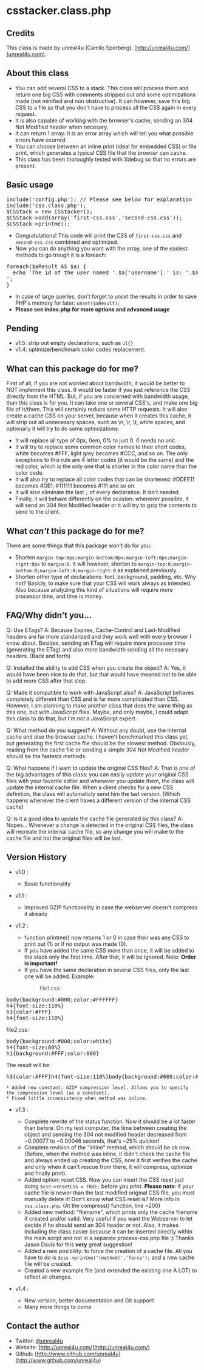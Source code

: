 csstacker.class.php
======

Credits
--------

This class is made by unreal4u (Camilo Sperberg). [http://unreal4u.com/](unreal4u.com).

About this class
--------

* You can add several CSS to a stack. This class will process them and return one big CSS with comments stripped out and some optimizations made (not minified and non obstructive). It can however, save this big CSS to a file so that you don't have to process all the CSS again in every request.
* It is also capable of working with the browser's cache, sending an 304 Not Modified header when necesary.
* It can return 1 array: it is an error array which will tell you what possible errors have ocurred.
* You can choose between an inline print (ideal for embedded CSS) or file print, which generates a typical CSS file that the browser can cache.
* This class has been thoroughly tested with Xdebug so that no errors are present.

Basic usage
----------

<pre>include('config.php'); // Please see below for explanation
include('css.class.php');
$CSStack = new CSStacker();
$CSStack->add(array('first-css.css','second-css.css'));
$CSStack->printme();
</pre>

* Congratulations! This code will print the CSS of `first-css.css` and `second-css.css` combined and optimized.
* Now you can do anything you want with the array, one of the easiest methods to go trough it is a foreach:
<pre>foreach($aResult AS $a) {
  echo 'The id of the user named '.$a['username'].' is: '.$a['id'].'<br />';
}</pre>
* In case of large queries, don't forget to unset the results in order to save PHP's memory for later: `unset($aResult);`
* **Please see index.php for more options and advanced usage**

Pending
---------
* v1.5: strip out empty declarations, such as `ul{}`
* v1.4: optimize/benchmark color codes replacement.

What can this package do for me?
----------

First of all, if you are not worried about bandwidth, it would be better to NOT implement this class. It would be faster if you just reference the CSS directly from the HTML.
But, if you are concerned with bandwidth usage, than this class is for you. It can take one or several CSS's, and make one big file of it/them. This will certainly reduce some HTTP requests.
It will also create a cache CSS on your server, because when it creates this cache, it will strip out all unnecesary spaces, such as \n, \r, \t, white spaces, and optionally it will try to do some optimizations:
* It will replace all type of 0px, 0em, 0% to just 0. 0 needs no unit.
* It will try to replace some common color names to their short codes, white becomes #FFF, light grey becomes #CCC, and so on. The only exceptions to this rule are 4 letter codes (it would be the same) and the red color, which is the only one that is shorter in the color name than the color code.
* It will also try to replace all color codes that can be shortened: #DDEE11 becomes #DE1, #111111 becomes #111 and so on.
* It will also eliminate the last <code>;</code> of every declaration. It isn't needed.
* Finally, it will behave differently on the ocasion: whenever possible, it will send an 304 Not Modified header or it will try to gzip the contents to send to the client.

What _can't_ this package do for me?
-------------
There are some things that this package won't do for you:
* Shorten `margin-top:0px;margin-bottom:0px;margin-left:0px;margin-right:0px` to `margin:0`. It will however, shorten to `margin-top:0;margin-bottom:0;margin-left:0;margin-right:0` as explained previously.
* Shorten other type of declarations: font, background, padding, etc. Why not? Basicly, to make sure that your CSS will work always as intended. Also because analyzing this kind of situations will require more processor time, and time is money.

FAQ/Why didn't you...
-----------
Q: Use ETags?
A: Because Expires, Cache-Control and Last-Modified headers are far more standarized and they work well with every browser I know about. Besides, sending an ETag will require more processor time (generating the ETag) and also more bandwidth sending all the necesary headers. (Back and forth)

Q: Installed the ability to add CSS when you create the object?
A: Yes, it would have been nice to do that, but that would have meaned not to be able to add more CSS after that step.

Q: Made it compatible to work with JavaScript also?
A: JavaScript behaves completely different than CSS and is far more complicated than CSS. However, I am planning to make another class that does the same thing as this one, but with JavaScript files. Maybe, and only maybe, I could adapt this class to do that, but I'm not a JavaScript expert.

Q: What method do you suggest?
A: Without any doubt, use the internal cache and also the browser cache. I haven't benchmarked this class yet, but generating the first cache file should be the slowest method. Obviously, reading from the cache file or sending a simple 304 Not Modified header should be the fastests methods.

Q: What happens if I want to update the original CSS files?
A: That is one of the big advantages of this class: you can easily update your original CSS files with your favorite editor and whenever you update them, the class will update the internal cache file. When a client checks for a new CSS definition, the class will automaticly send him the last version. (Which happens whenever the client haves a different version of the internal CSS cache)

Q: Is it a good idea to update the cache file generated by this class?
A: Nopes... Whenever a change is detected in the original CSS files, the class will recreate the internal cache file, so any change you will make to the cache file and not the original files will be lost.

Version History
----------

* v1.0 : 
    * Basic functionality

* v1.1 : 
    * Improved GZIP functionality in case the webserver doesn't compress it already

* v1.2 :
    * function printme() now returns 1 or 0 in case their was any CSS to print out (1) or if no output was made (0).
    * If you have added the same CSS more than once, it will be added to the stack only the first time. After that, it will be ignored. Note: **Order is important!**
    * If you have the same declaration in several CSS files, only the last one will be added. Example:<blockquote>
file1.css:
<pre>body{background:#000;color:#FFFFFF}
h4{font-size:110%}
h3{color:#FFF}
h4{font-size:110%}</pre>
file2.css:
<pre>body{background:#000;color:white}
h4{font-size:80%}
h1{background:#FFF;color:000}</pre>
The result will be:
<pre>h3{color:#FFF}h4{font-size:110%}body{background:#000;color:#FFF}h4{font-size:80%}h1{background:#FFF;color:000}</pre></blockquote>
    * Added new constant: GZIP compression level. Allows you to specify the compression level (as a constant).
    * Fixed little inconsistency when method was inline.

* v1.3 :
    * Complete rewrite of the status function. Now it should be a lot faster than before. On my test computer, the time between creating the object and sending the 304 not modified header decreased from ~0.00077 to ~0.00046 seconds, that's ~25% quicker!
    * Complete revision of the "inline" method, which should be ok now. (Before, when the method was inline, it didn't check the cache file and always ended up creating the CSS, now it first verifies the cache and only when it can't rescue from there, it will compress, optimize and finally print).
    * Added option: reset CSS. Now you can insert the CSS reset just doing <code>$css-&gt;resetCSS = TRUE;</code> before you print. <strong>Please note</strong>: if your cache file is newer than the last modified original CSS file, you must manually delete it! Don't know what CSS reset is? More info in <code>css.class.php</code>. (At the compress() function, line ~200)
    * Added new method: "filename", which prints only the cache filename if created and/or valid. Very useful if you want the Webserver to let decide if he should send an 304 header or not. Also, it makes including the class easier because it can be inserted directly within the main script and not in a separate process-css.php file :) Thanks Jason Davis for this <strong>very</strong> great suggestion!
    * Added a new posibility: to force the creation of a cache file. All you have to do is <code>$css-&gt;printme('(method)','force');</code> and a new cache file will be created.
    * Created a new example file (and extended the existing one A LOT) to reflect all changes.

* v1.4 :
    * New version, better documentation and Git support!
    * Many more things to come

Contact the author
-------

* Twitter: [@unreal4u](http://twitter.com/unreal4u)
* Website: [http://unreal4u.com/](http://unreal4u.com/)
* Github:  [http://www.github.com/unreal4u](http://www.github.com/unreal4u)
